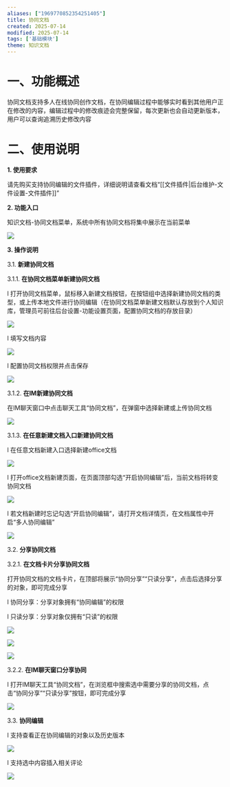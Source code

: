 ```yaml
---
aliases: ["1969770852354251405"]
title: 协同文档
created: 2025-07-14
modified: 2025-07-14
tags: ['基础模块']
theme: 知识文档
---
```


# 一、**功能概述**

协同文档支持多人在线协同创作文档，在协同编辑过程中能够实时看到其他用户正在修改的内容，编辑过程中的修改痕迹会完整保留，每次更新也会自动更新版本，用户可以查询追溯历史修改内容

# 二、**使用说明**

**1. 使用要求**

请先购买支持协同编辑的文件插件，详细说明请查看文档“[[文件插件|后台维护-文件设置-文件插件]]”

**2. 功能入口**

知识文档-协同文档菜单，系统中所有协同文档将集中展示在当前菜单

![](8f035acea9570483861bdf0bf6c89eaf.jpg)

**3. 操作说明**

3.1. **新建协同文档**

3.1.1. **在协同文档菜单新建协同文档**

l 打开协同文档菜单，鼠标移入新建文档按钮，在按钮组中选择新建协同文档的类型，或上传本地文件进行协同编辑（在协同文档菜单新建文档默认存放到个人知识库，管理员可前往后台设置-功能设置页面，配置协同文档的存放目录）

![](7c80db4365847563ea4a830806302b85.jpg)

l 填写文档内容

![](0f5fdeeef1f48e866ce6d4ab50ddabdf.jpg)

l 配置协同文档权限并点击保存

![](b0620eacc05fb844f8b051a4ad15d5ea.jpg)

3.1.2. **在IM新建协同文档**

在IM聊天窗口中点击聊天工具“协同文档”，在弹窗中选择新建或上传协同文档

![](e79d9095423c798f3d565044605fb2fc.jpg)

3.1.3. **在任意新建文档入口新建协同文档**

l 在任意文档新建入口选择新建office文档

![](0b1338a1368bfe008083231fa80dc925.jpg)

l 打开office文档新建页面，在页面顶部勾选“开启协同编辑”后，当前文档将转变协同文档

![](7b3c9b16a5b517d385958c1edba010b5.jpg)

l 若文档新建时忘记勾选“开启协同编辑”，请打开文档详情页，在文档属性中开启“多人协同编辑”

![](b066c7ded8fce0eddf137be3843715d0.jpg)

3.2. **分享协同文档**

3.2.1. **在文档卡片分享协同文档**

打开协同文档的文档卡片，在顶部将展示“协同分享”“只读分享”，点击后选择分享的对象，即可完成分享

l 协同分享：分享对象拥有“协同编辑”的权限

l 只读分享：分享对象仅拥有“只读”的权限

![](6a4e518bc79887cf457af390c4e8dfa7.jpg)

![](6f0cb2708cef4dbb36d3a4c11e271a15.jpg)

![](08b4a67ad2d1a810410f6436d4369385.jpg)

3.2.2. **在IM聊天窗口分享协同**

l 打开IM聊天工具“协同文档”，在浏览框中搜索选中需要分享的协同文档，点击“协同分享”“只读分享”按钮，即可完成分享

![](a1487682d30dee00b3d74b94999b5170.jpg)

3.3. **协同编辑**

l 支持查看正在协同编辑的对象以及历史版本

![](38481eefca5aef3d9caa4a8804145f72.jpg)

l 支持选中内容插入相关评论

![](f86e1b42d81077b507d1d862937ba823.jpg)